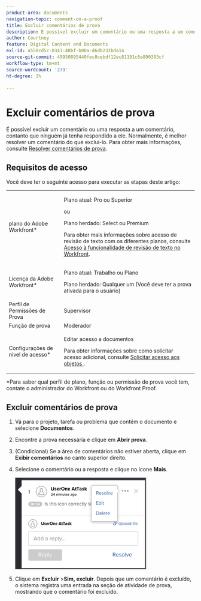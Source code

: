 ```yaml
---
product-area: documents
navigation-topic: comment-on-a-proof
title: Excluir comentários de prova
description: É possível excluir um comentário ou uma resposta a um comentário, contanto que ninguém já tenha respondido a ele. Normalmente, é melhor resolver um comentário do que excluí-lo. Para obter mais informações, consulte Resolver comentários de prova.
author: Courtney
feature: Digital Content and Documents
exl-id: a558cd5c-0341-48bf-b00a-d6db232bda14
source-git-commit: 49950895440fec8cebdf12ec81191c6e890383cf
workflow-type: tm+mt
source-wordcount: '273'
ht-degree: 2%

---
```


# Excluir comentários de prova

É possível excluir um comentário ou uma resposta a um comentário, contanto que ninguém já tenha respondido a ele. Normalmente, é melhor resolver um comentário do que excluí-lo. Para obter mais informações, consulte [Resolver comentários de prova](../../../../review-and-approve-work/proofing/reviewing-proofs-within-workfront/comment-on-a-proof/resolve-proof-comments.md).

## Requisitos de acesso

Você deve ter o seguinte acesso para executar as etapas deste artigo:

<table style="table-layout:auto"> 
 <col> 
 <col> 
 <tbody> 
  <tr> 
   <td role="rowheader">plano do Adobe Workfront*</td> 
   <td> <p>Plano atual: Pro ou Superior</p> <p>ou</p> <p>Plano herdado: Select ou Premium</p> <p>Para obter mais informações sobre acesso de revisão de texto com os diferentes planos, consulte <a href="/help/quicksilver/administration-and-setup/manage-workfront/configure-proofing/access-to-proofing-functionality.md" class="MCXref xref">Acesso à funcionalidade de revisão de texto no Workfront</a>.</p> </td> 
  </tr> 
  <tr> 
   <td role="rowheader">Licença da Adobe Workfront*</td> 
   <td> <p>Plano atual: Trabalho ou Plano</p> <p>Plano herdado: Qualquer um (Você deve ter a prova ativada para o usuário)</p> </td> 
  </tr> 
  <tr> 
   <td role="rowheader">Perfil de Permissões de Prova </td> 
   <td>Supervisor</td> 
  </tr> 
  <tr> 
   <td role="rowheader">Função de prova</td> 
   <td>Moderador </td> 
  </tr> 
  <tr> 
   <td role="rowheader">Configurações de nível de acesso*</td> 
   <td> <p>Editar acesso a documentos</p> <p>Para obter informações sobre como solicitar acesso adicional, consulte <a href="../../../../workfront-basics/grant-and-request-access-to-objects/request-access.md" class="MCXref xref">Solicitar acesso aos objetos </a>.</p> </td> 
  </tr> 
 </tbody> 
</table>

&#42;Para saber qual perfil de plano, função ou permissão de prova você tem, contate o administrador do Workfront ou do Workfront Proof.

## Excluir comentários de prova

1. Vá para o projeto, tarefa ou problema que contém o documento e selecione **Documentos**.
1. Encontre a prova necessária e clique em **Abrir prova**.

1. (Condicional) Se a área de comentários não estiver aberta, clique em **Exibir comentários** no canto superior direito.
1. Selecione o comentário ou a resposta e clique no ícone **Mais**.

   ![phq_viewer_comment_edit.png](assets/phq-viewer-comment-edit.png)

1. Clique em **Excluir** >**Sim, excluir**. Depois que um comentário é excluído, o sistema registra uma entrada na seção de atividade de prova, mostrando que o comentário foi excluído.

